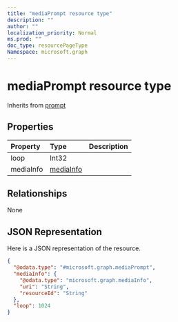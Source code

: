 ```yaml
---
title: "mediaPrompt resource type"
description: ""
author: ""
localization_priority: Normal
ms.prod: ""
doc_type: resourcePageType
Namespace: microsoft.graph
---
```



# mediaPrompt resource type




Inherits from [prompt](../resources/prompt.md)

## Properties
|Property|Type|Description|
|:---|:---|:---|
|loop|Int32||
|mediaInfo|[mediaInfo](../resources/mediaInfo.md)||

## Relationships
None

## JSON Representation
Here is a JSON representation of the resource.
<!-- {
  "blockType": "resource",
  "@odata.type": "microsoft.graph.mediaPrompt"
}
-->
``` json
{
  "@odata.type": "#microsoft.graph.mediaPrompt",
  "mediaInfo": {
    "@odata.type": "microsoft.graph.mediaInfo",
    "uri": "String",
    "resourceId": "String"
  },
  "loop": 1024
}
```

